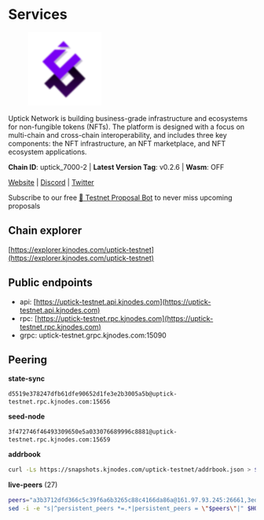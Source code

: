 # Services

<figure><img src="https://raw.githubusercontent.com/kj89/cosmos-images/main/logos/uptick.png" width="150" alt=""><figcaption></figcaption></figure>

Uptick Network is building business-grade infrastructure and  ecosystems for non-fungible tokens (NFTs). The platform is  designed with a focus on multi-chain and cross-chain interoperability,  and includes three key components: the NFT infrastructure, an NFT  marketplace, and NFT ecosystem applications.

**Chain ID**: uptick_7000-2 | **Latest Version Tag**: v0.2.6 | **Wasm**: OFF

[Website](https://uptick.network) | [Discord](https://discord.gg/UzeHS7fu5H) | [Twitter](https://twitter.com/uptickproject)



Subscribe to our free [🤖 Testnet Proposal Bot](https://t.me/kjnodes_testnet_proposal_bot) to never miss upcoming proposals


## Chain explorer
[https://explorer.kjnodes.com/uptick-testnet](https://explorer.kjnodes.com/uptick-testnet)

## Public endpoints

* api: [https://uptick-testnet.api.kjnodes.com](https://uptick-testnet.api.kjnodes.com)
* rpc: [https://uptick-testnet.rpc.kjnodes.com](https://uptick-testnet.rpc.kjnodes.com)
* grpc: uptick-testnet.grpc.kjnodes.com:15090

## Peering

**state-sync**

```text
d5519e378247dfb61dfe90652d1fe3e2b3005a5b@uptick-testnet.rpc.kjnodes.com:15656
```

**seed-node**

```text
3f472746f46493309650e5a033076689996c8881@uptick-testnet.rpc.kjnodes.com:15659
```

**addrbook**
```bash
curl -Ls https://snapshots.kjnodes.com/uptick-testnet/addrbook.json > $HOME/.uptickd/config/addrbook.json
```

**live-peers** (27)
```bash
peers="a3b3712dfd366c5c39f6a6b3265c88c4166da86a@161.97.93.245:26661,3edfe380f7eff0658582c158f2eecebae2e0fed7@213.239.213.179:26656,9d4d5e7c4f7c7cd0b7ef5fa580a0ea9e07f7bcc0@204.93.241.110:27656,d5519e378247dfb61dfe90652d1fe3e2b3005a5b@65.109.68.190:15656,11995495f726f4e4c2ab74862fdb30e87c167448@65.108.195.235:27656,1c66685cbf5c8dc0a739eb57c896d35eb2eed17c@65.109.50.106:28656,b483acbcae7ccd1244f588144245e9d1124c3de5@88.99.56.200:26666,52cdb51fe8692dea11de23b8c97c9d947a6eb1c2@51.222.44.116:10656,af5262526a0800a29a0a7194e1488a9fa62d0005@195.3.223.208:26656,a489dcbd4c5b7ef20d77c51dba217e85c631f463@65.108.105.48:20456,7849e4320385434b0828a3e0206a3b69767393f6@65.109.91.227:26656,878101ab9ad2402bfd700a3da58223778461c753@185.245.182.152:26656,e24bde7fe207160442fe6b93ee376a739def5757@51.222.248.153:26656,1bb6d67af0dd1d452e294e9df430d07bccefe502@185.215.167.241:26656,7831b5c5cc90fa95ea99a0cea5d1ad07dfcc7b9c@185.245.183.187:26656,a818920590d15226a206ec4c73b1c5c20c56a435@65.21.134.202:26666,b9d3fe835ded0b93c39befad43fb3c4964ae740f@91.195.101.100:26656,a0ba1a2b6caf31706d10d0ac8a456160c35dc9a0@38.242.208.19:26656,0afb5ce897e69eec34fb32bf87f4a2f93f79e0b3@65.109.65.210:30656,174a57a0d4b914b5a9823a5f3f47ae4b06d9809e@65.108.206.118:60956,6a775f6034f64827a6220de07b1ad344284bbf51@194.163.155.84:46656,0148cb2bb6b646cb147b1651ad503fcf9abfc652@107.155.98.194:36656,d8777278648d8fc93800692a8b96a7f104df4f9a@194.163.135.127:26656,86f50af23369997882ca3988eabeba998b4f07cc@65.109.92.79:10656,be823fc2f0e81ac3003ec20eba05bd963c0f3aac@95.217.4.62:26656,bd486ff0635581c0680e28e93453ba8a26fc5fa8@181.214.147.81:10656,f58fd7ff25183e7e0dc3c35e667641129a8bc2cd@144.76.27.79:26656"
sed -i -e "s|^persistent_peers *=.*|persistent_peers = \"$peers\"|" $HOME/.uptickd/config/config.toml
```
